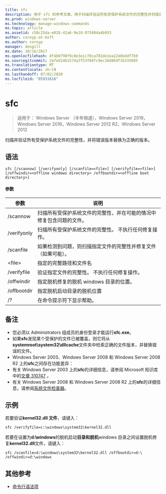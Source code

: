 ```yaml
---
title: sfc
description: 用于 sfc 的参考文章，用于扫描并验证所有受保护系统文件的完整性并将错误版本替换为正确的版本。
ms.prod: windows-server
ms.technology: manage-windows-commands
ms.topic: article
ms.assetid: c58c25da-e028-42a6-9e10-973484a4b953
author: coreyp-at-msft
ms.author: coreyp
manager: dongill
ms.date: 10/16/2017
ms.openlocfilehash: 8f4b0798f9c0e3e1c70ca701de1ea2246bddf7b9
ms.sourcegitcommit: 2afed2461574a3f53f84fc9ec28d86df3b335685
ms.translationtype: MT
ms.contentlocale: zh-CN
ms.lasthandoff: 07/02/2020
ms.locfileid: "85931616"
---
```

# <a name="sfc"></a>sfc

> 适用于： Windows Server （半年频道），Windows Server 2019，Windows Server 2016，Windows Server 2012 R2，Windows Server 2012

扫描并验证所有受保护系统文件的完整性，并将错误版本替换为正确的版本。


## <a name="syntax"></a>语法
```
sfc [/scannow] [/verifyonly] [/scanfile=<file>] [/verifyfile=<file>] [/offwindir=<offline windows directory> /offbootdir=<offline boot directory>]
```

#### <a name="parameters"></a>参数
|参数|说明|
|-------|--------|
|/scannow|扫描所有受保护系统文件的完整性，并在可能的情况中修复包含问题的文件。|
|/verifyonly|扫描所有受保护系统文件的完整性。 不执行任何修复操作。|
|/scanfile|如果检测到问题，则扫描指定文件的完整性并修复文件（如果可能）。|
|\<file>|指定的完整路径和文件名|
|/verifyfile|验证指定文件的完整性。 不执行任何修复操作。|
|/offwindir|指定脱机修复的脱机 windows 目录的位置。|
|/offbootdir|指定脱机启动目录的脱机位置|
|/?|在命令提示符下显示帮助。|

## <a name="remarks"></a>备注
-   您必须以 Administrators 组成员的身份登录才能运行**sfc.exe**。
-   如果**sfc**发现某个受保护的文件已被覆盖，则它将从**systemroot\system32\dllcache**文件夹中检索正确的文件版本，并替换错误的文件。
-   Windows Server 2003、Windows Server 2008 和 Windows Server 2008 R2 上的**sfc**之间存在功能差异：
-   有关 Windows Server 2003 上的**sfc**的详细信息，请参阅 Microsoft 知识库中的[文章 310747](https://go.microsoft.com/fwlink/?LinkId=227069) 。
-   有关 Windows Server 2008 和 Windows Server 2008 R2 上的**sfc**的详细信息，请参阅[系统文件检查器](https://go.microsoft.com/fwlink/?LinkId=227071)。

## <a name="examples"></a>示例
若要验证**kernel32.dll 文件**，请键入：
```
sfc /verifyfile=c:\windows\system32\kernel32.dll
```
若要在设置为**d:\windows**的脱机启动**目录和脱机**windows 目录之间设置脱机修复**kernel32.dll**文件，请键入：
```
sfc /scanfile=d:\windows\system32\kernel32.dll /offbootdir=d:\ /offwindir=d:\windows
```

## <a name="additional-references"></a>其他参考
- [命令行语法项](command-line-syntax-key.md)

